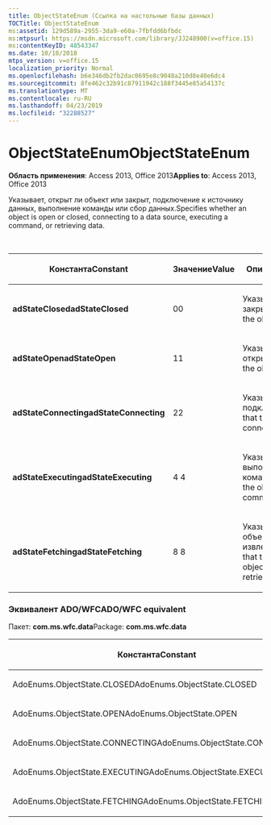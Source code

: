 ```yaml
---
title: ObjectStateEnum (Ссылка на настольные базы данных)
TOCTitle: ObjectStateEnum
ms:assetid: 129d589a-2955-3da9-e60a-7fbfdd6bfbdc
ms:mtpsurl: https://msdn.microsoft.com/library/JJ248900(v=office.15)
ms:contentKeyID: 48543347
ms.date: 10/18/2018
mtps_version: v=office.15
localization_priority: Normal
ms.openlocfilehash: b6e346db2fb2dac0695e8c9048a210d8e40e6dc4
ms.sourcegitcommit: 8fe462c32b91c87911942c188f3445e85a54137c
ms.translationtype: MT
ms.contentlocale: ru-RU
ms.lasthandoff: 04/23/2019
ms.locfileid: "32288527"
---
```

# <a name="objectstateenum"></a><span data-ttu-id="35d7d-102">ObjectStateEnum</span><span class="sxs-lookup"><span data-stu-id="35d7d-102">ObjectStateEnum</span></span>

<span data-ttu-id="35d7d-103">**Область применения**: Access 2013, Office 2013</span><span class="sxs-lookup"><span data-stu-id="35d7d-103">**Applies to**: Access 2013, Office 2013</span></span>

<span data-ttu-id="35d7d-104">Указывает, открыт ли объект или закрыт, подключение к источнику данных, выполнение команды или сбор данных.</span><span class="sxs-lookup"><span data-stu-id="35d7d-104">Specifies whether an object is open or closed, connecting to a data source, executing a command, or retrieving data.</span></span>

<br/>

<table>
<colgroup>
<col style="width: 33%" />
<col style="width: 33%" />
<col style="width: 33%" />
</colgroup>
<thead>
<tr class="header">
<th><p><span data-ttu-id="35d7d-105">Константа</span><span class="sxs-lookup"><span data-stu-id="35d7d-105">Constant</span></span></p></th>
<th><p><span data-ttu-id="35d7d-106">Значение</span><span class="sxs-lookup"><span data-stu-id="35d7d-106">Value</span></span></p></th>
<th><p><span data-ttu-id="35d7d-107">Описание</span><span class="sxs-lookup"><span data-stu-id="35d7d-107">Description</span></span></p></th>
</tr>
</thead>
<tbody>
<tr class="odd">
<td><p><span data-ttu-id="35d7d-108"><strong>adStateClosed</strong></span><span class="sxs-lookup"><span data-stu-id="35d7d-108"><strong>adStateClosed</strong></span></span></p></td>
<td><p><span data-ttu-id="35d7d-109">0</span><span class="sxs-lookup"><span data-stu-id="35d7d-109">0</span></span></p></td>
<td><p><span data-ttu-id="35d7d-110">Указывает, что объект закрыт.</span><span class="sxs-lookup"><span data-stu-id="35d7d-110">Indicates that the object is closed.</span></span></p></td>
</tr>
<tr class="even">
<td><p><span data-ttu-id="35d7d-111"><strong>adStateOpen</strong></span><span class="sxs-lookup"><span data-stu-id="35d7d-111"><strong>adStateOpen</strong></span></span></p></td>
<td><p><span data-ttu-id="35d7d-112">1</span><span class="sxs-lookup"><span data-stu-id="35d7d-112">1</span></span></p></td>
<td><p><span data-ttu-id="35d7d-113">Указывает, что объект открыт.</span><span class="sxs-lookup"><span data-stu-id="35d7d-113">Indicates that the object is open.</span></span></p></td>
</tr>
<tr class="odd">
<td><p><span data-ttu-id="35d7d-114"><strong>adStateConnecting</strong></span><span class="sxs-lookup"><span data-stu-id="35d7d-114"><strong>adStateConnecting</strong></span></span></p></td>
<td><p><span data-ttu-id="35d7d-115">2</span><span class="sxs-lookup"><span data-stu-id="35d7d-115">2</span></span></p></td>
<td><p><span data-ttu-id="35d7d-116">Указывает, что объект подключается.</span><span class="sxs-lookup"><span data-stu-id="35d7d-116">Indicates that the object is connecting.</span></span></p></td>
</tr>
<tr class="even">
<td><p><span data-ttu-id="35d7d-117"><strong>adStateExecuting</strong></span><span class="sxs-lookup"><span data-stu-id="35d7d-117"><strong>adStateExecuting</strong></span></span></p></td>
<td><p><span data-ttu-id="35d7d-118">4 </span><span class="sxs-lookup"><span data-stu-id="35d7d-118">4</span></span></p></td>
<td><p><span data-ttu-id="35d7d-119">Указывает, что объект выполняет команду.</span><span class="sxs-lookup"><span data-stu-id="35d7d-119">Indicates that the object is executing a command.</span></span></p></td>
</tr>
<tr class="odd">
<td><p><span data-ttu-id="35d7d-120"><strong>adStateFetching</strong></span><span class="sxs-lookup"><span data-stu-id="35d7d-120"><strong>adStateFetching</strong></span></span></p></td>
<td><p><span data-ttu-id="35d7d-121">8 </span><span class="sxs-lookup"><span data-stu-id="35d7d-121">8</span></span></p></td>
<td><p><span data-ttu-id="35d7d-122">Указывает, что строки объекта извлекаются.</span><span class="sxs-lookup"><span data-stu-id="35d7d-122">Indicates that the rows of the object are being retrieved.</span></span></p></td>
</tr>
</tbody>
</table>


### <a name="adowfc-equivalent"></a><span data-ttu-id="35d7d-123">Эквивалент ADO/WFC</span><span class="sxs-lookup"><span data-stu-id="35d7d-123">ADO/WFC equivalent</span></span>

<span data-ttu-id="35d7d-124">Пакет: **com.ms.wfc.data**</span><span class="sxs-lookup"><span data-stu-id="35d7d-124">Package: **com.ms.wfc.data**</span></span>

<table>
<colgroup>
<col style="width: 100%" />
</colgroup>
<thead>
<tr class="header">
<th><p><span data-ttu-id="35d7d-125">Константа</span><span class="sxs-lookup"><span data-stu-id="35d7d-125">Constant</span></span></p></th>
</tr>
</thead>
<tbody>
<tr class="odd">
<td><p><span data-ttu-id="35d7d-126">AdoEnums.ObjectState.CLOSED</span><span class="sxs-lookup"><span data-stu-id="35d7d-126">AdoEnums.ObjectState.CLOSED</span></span></p></td>
</tr>
<tr class="even">
<td><p><span data-ttu-id="35d7d-127">AdoEnums.ObjectState.OPEN</span><span class="sxs-lookup"><span data-stu-id="35d7d-127">AdoEnums.ObjectState.OPEN</span></span></p></td>
</tr>
<tr class="odd">
<td><p><span data-ttu-id="35d7d-128">AdoEnums.ObjectState.CONNECTING</span><span class="sxs-lookup"><span data-stu-id="35d7d-128">AdoEnums.ObjectState.CONNECTING</span></span></p></td>
</tr>
<tr class="even">
<td><p><span data-ttu-id="35d7d-129">AdoEnums.ObjectState.EXECUTING</span><span class="sxs-lookup"><span data-stu-id="35d7d-129">AdoEnums.ObjectState.EXECUTING</span></span></p></td>
</tr>
<tr class="odd">
<td><p><span data-ttu-id="35d7d-130">AdoEnums.ObjectState.FETCHING</span><span class="sxs-lookup"><span data-stu-id="35d7d-130">AdoEnums.ObjectState.FETCHING</span></span></p></td>
</tr>
</tbody>
</table>

